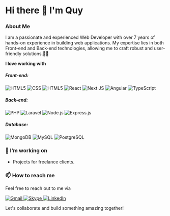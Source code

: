 # Hi there 👋 I'm Quy

### About Me

I am a passionate and experienced Web Developer with over 7 years of hands-on experience in building web applications. My expertise lies in both Front-end and Back-end technologies, allowing me to craft robust and user-friendly solutions.🕺🏽

**I love working with**

##### Front-end:

<div display="flex">
    <img src="https://img.shields.io/badge/HTML5-%23fa8945.svg?style=for-the-badge&logo=html5&logoColor=white" alt="HTML5"/>
    <img src="https://img.shields.io/badge/css3-%231572B6.svg?style=for-the-badge&logo=css3&logoColor=white" alt="CSS"/>
    <img src="https://img.shields.io/badge/Javascript-%23f0dc57.svg?style=for-the-badge&logo=Javascript&logoColor=black" alt="HTML5"/>
    <img src="https://img.shields.io/badge/react-%2320232a.svg?style=for-the-badge&logo=react&logoColor=%2361DAFB" alt="React"/>
    <img src="https://img.shields.io/badge/Next-black?style=for-the-badge&logo=next.js&logoColor=white" alt="Next JS"/>
    <img src="https://img.shields.io/badge/Angular-%23df1538?style=for-the-badge&logo=Angular&logoColor=white" alt="Angular"/>
    <img src="https://img.shields.io/badge/typescript-%23007ACC.svg?style=for-the-badge&logo=typescript&logoColor=white" alt="TypeScript"/>
</div>

##### Back-end:

<div display="flex">
    <img src="https://img.shields.io/badge/PHP-%237b7fb6.svg?style=for-the-badge&logo=php&logoColor=black" alt="PHP"/>
    <img src="https://img.shields.io/badge/laravel-%23ff2f1f.svg?style=for-the-badge&logo=laravel&logoColor=white" alt="Laravel"/>
    <img src="https://img.shields.io/badge/Node.js-%235aa14b.svg?style=for-the-badge&logo=node.js&logoColor=white" alt="Node.js"/>
    <img src="https://img.shields.io/badge/Express.Js-white?style=for-the-badge&logo=express&logoColor=black" alt="Express.js"/>
    
</div>

##### Database:

<div display="flex">
    <img src="https://img.shields.io/badge/MongoDB-%2320232a.svg?style=for-the-badge&logo=mongodb&logoColor=%2347A248" alt="MongoDB"/>
    <img src="https://img.shields.io/badge/MySQL-%23e59115.svg?style=for-the-badge&logo=mysql&logoColor=black" alt="MySQL"/>
    <img src="https://img.shields.io/badge/PostgreSQL-%233b6d98?style=for-the-badge&logo=postgresql&logoColor=black" alt="PostgreSQL"/>
</div>

### 🔭 I’m working on

- Projects for freelance clients.

### 📫 How to reach me

Feel free to reach out to me via

<div display="flex">
    <a href="mailto:quy.nguyenba58@gmail.com">
        <img src="https://img.shields.io/badge/gmail-%23eb483c.svg?style=for-the-badge&logo=gmail&logoColor=white" alt="Gmail"/>
    </a>
    <a href="https://join.skype.com/invite/esumHFCLf5WS">
        <img src="https://img.shields.io/badge/Skype-%230077B5.svg?style=for-the-badge&logo=Skype&logoColor=white" alt="Skype"/>
    </a>
    <a href="https://www.linkedin.com/in/quy-nguyen-ba-53a9a383">
        <img src="https://img.shields.io/badge/linkedin-%230077B5.svg?style=for-the-badge&logo=linkedin&logoColor=white" alt="LinkedIn"/>
    </a>
</div>

Let's collaborate and build something amazing together!

